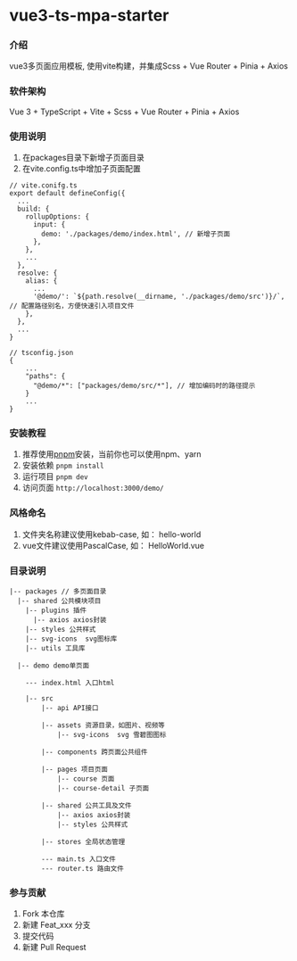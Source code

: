 # vue3-ts-mpa-starter

### 介绍
vue3多页面应用模板, 使用vite构建，并集成Scss + Vue Router + Pinia + Axios

### 软件架构
Vue 3 + TypeScript + Vite + Scss + Vue Router + Pinia + Axios


### 使用说明
1. 在packages目录下新增子页面目录
2. 在vite.config.ts中增加子页面配置
```
// vite.conifg.ts
export default defineConfig({
  ...
  build: {
    rollupOptions: {
      input: {
        demo: './packages/demo/index.html', // 新增子页面
      },
    },
    ...
  },
  resolve: {
    alias: {
      ...
      '@demo/': `${path.resolve(__dirname, './packages/demo/src')}/`, // 配置路径别名，方便快速引入项目文件
    },
  },
  ...
}
```
```
// tsconfig.json
{
    ...
    "paths": {
      "@demo/*": ["packages/demo/src/*"], // 增加编码时的路径提示
    }
    ...
}
```

### 安装教程
1. 推荐使用[pnpm](https://pnpm.io/installation)安装，当前你也可以使用npm、yarn
2. 安装依赖 ```pnpm install```
3. 运行项目 ```pnpm dev```
4. 访问页面 ```http://localhost:3000/demo/```


### 风格命名
1. 文件夹名称建议使用kebab-case, 如： hello-world
2. vue文件建议使用PascalCase, 如： HelloWorld.vue

### 目录说明
```
|-- packages // 多页面目录
  |-- shared 公共模块项目
    |-- plugins 插件
      |-- axios axios封装
    |-- styles 公共样式
    |-- svg-icons  svg图标库
    |-- utils 工具库

  |-- demo demo单页面

    --- index.html 入口html
    
    |-- src 
        |-- api API接口

        |-- assets 资源目录，如图片、视频等
            |-- svg-icons  svg 雪碧图图标

        |-- components 跨页面公共组件

        |-- pages 项目页面
            |-- course 页面
            |-- course-detail 子页面

        |-- shared 公共工具及文件
            |-- axios axios封装
            |-- styles 公共样式

        |-- stores 全局状态管理

        --- main.ts 入口文件
        --- router.ts 路由文件
```

### 参与贡献
1.  Fork 本仓库
2.  新建 Feat_xxx 分支
3.  提交代码
4.  新建 Pull Request